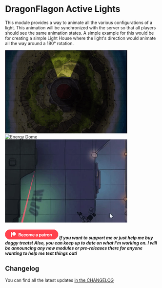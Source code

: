# DragonFlagon Active Lights

This module provides a way to animate all the various configurations of a light. This animation will be synchronized with the server so that all players should see the same animation states. A simple example for this would be for creating a simple Light House where the light's direction would animate all the way around a 180° rotation.

![Light House](../.assets/df-active-lights.gif)
![Energy Dome](../.assets/df-active-lights2.gif)
![Laser Light](../.assets/df-active-lights3.gif)

##### [![become a patron](../.assets/patreon-image.png)](https://www.patreon.com/bePatron?u=46113583) If you want to support me or just help me buy doggy treats! Also, you can keep up to date on what I'm working on. I will be announcing any new modules or pre-releases there for anyone wanting to help me test things out!

## Changelog

You can find all the latest updates [in the CHANGELOG](./CHANGELOG.md)